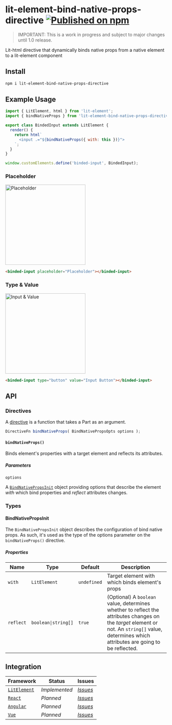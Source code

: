 # lit-element-bind-native-props-directive [![Published on npm](https://img.shields.io/npm/v/lit-element-bind-native-props-directive.svg)](https://www.npmjs.com/package/lit-element-bind-native-props-directive)

> IMPORTANT: This is a work in progress and subject to major changes until 1.0 release.

Lit-html directive that dynamically binds native props from a native element to a lit-element component

## Install

```sh
npm i lit-element-bind-native-props-directive
```

## Example Usage

```js
import { LitElement, html } from 'lit-element';
import { bindNativeProps } from 'lit-element-bind-native-props-directive';

export class BindedInput extends LitElement {
  render() {
    return html`
      <input .="${bindNativeProps({ with: this })}">
    `;
  }
}

window.customElements.define('binded-input', BindedInput);
```

### Placeholder

<image src="images/placeholder.png" width="250" alt="Placeholder" />

```html
<binded-input placeholder="Placeholder"></binded-input>
```

### Type & Value

<image src="images/type-value.png" width="250" alt="Input & Value" />

```html
<binded-input type="button" value="Input Button"></binded-input>
```

## API

### Directives

A [directive](https://lit-html.polymer-project.org/guide/creating-directives) is a function that takes a Part as an argument.

```js
DirectiveFn bindNativeProps( BindNativePropsOpts options );
```

#### `bindNativeProps()`

Binds element's properties with a target element and reflects its attributes.

##### Parameters

`options`

A [`BindNativePropsInit`](#bindNativePropsInit) object providing options that describe the element *with* which bind properties and *reflect* attributes changes.

### Types

<a name="bindNativePropsInit"></a>
#### BindNativePropsInit

The `BindNativePropsInit` object describes the configuration of bind native props. As such, it's used as the type of the options parameter on the `bindNativeProps()` directive.

##### Properties

| Name | Type | Default | Description |
| ---- | ---- | ------- | ----------- |
| `with` | `LitElement` | `undefined` | Target element with which binds element's props |
| `reflect` | `boolean\|string[]` | `true` | (Optional) A `boolean` value, determines whether to reflect the attributes changes on the *target* element or not. An `string[]` value, determines which attributes are going to be reflected. |

## Integration

| Framework | Status | Issues |
| --------- | ------ | ------ |
| [`LitElement`](https://github.com/luissardon/fluent-elements/integrations/lit-element) | *Implemented* | [*Issues*](https://github.com/luissardon/lit-element-bind-native-props-directive/issues?q=is%3Aissue+is%3Aopen+label%3AIntegration%3A%20LitElement) |
| [`React`](https://github.com/luissardon/fluent-elements/integrations/react) | *Planned* | [*Issues*](https://github.com/luissardon/lit-element-bind-native-props-directive/issues?q=is%3Aissue+is%3Aopen+label%3AIntegration%3A%20React) |
| [`Angular`](https://github.com/luissardon/fluent-elements/integrations/react) | *Planned* | [*Issues*](https://github.com/luissardon/lit-element-bind-native-props-directive/issues?q=is%3Aissue+is%3Aopen+label%3AIntegration%3A%20Angular) |
| [`Vue`](https://github.com/luissardon/fluent-elements/integrations/view) | *Planned* | [*Issues*](https://github.com/luissardon/lit-element-bind-native-props-directive/issues?q=is%3Aissue+is%3Aopen+label%3AIntegration%3A%20Vue) |
